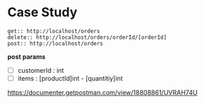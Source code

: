 # Case Study
    
    get:: http://localhost/orders
    delete:: http://localhost/orders/orderId/[orderId] 
    post:: http://localhost/orders
**post params**
 - [ ] customerId : int
 - [ ] items : [productId]int - [quantitiy]int

https://documenter.getpostman.com/view/18808861/UVRAH74U
